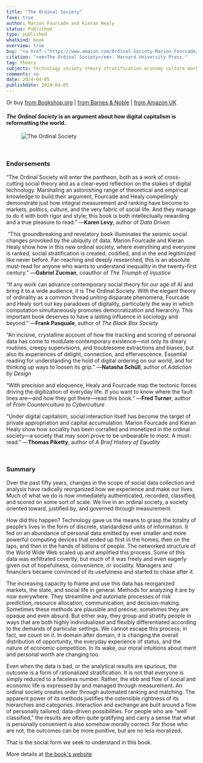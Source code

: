 ```yaml
---
title: "The Ordinal Society"
fave: true
author: Marion Fourcade and Kieran Healy
status: Published
type: published
whatkind: book
overview: true
buy: "<a href-\"https://www.amazon.com/Ordinal-Society-Marion-Fourcade/dp/0674971140\" style = \"background-color: #F99F46; border-radius: 5px; \">&nbsp;Buy on Amazon&nbsp;</a>"
citation: "<em>The Ordinal Society</em>. Harvard University Press."
tag: theory
subjects: technology society theory stratification economy culture markets
comments: no
date: 2024-04-05
publishdate: 2024-04-05
---
```


<p>Or buy <a class = "badge badge-small" href="https://bookshop.org/p/books/the-ordinal-society-marion-fourcade/20543470?ean=9780674971141">from Bookshop.org</a> | <a class = "badge badge-small" href = "https://www.barnesandnoble.com/w/the-ordinal-society-marion-fourcade/1143986891?ean=9780674971141"> from Barnes & Noble</a> | <a class = "badge badge-small" href="https://www.amazon.co.uk/Ordinal-Society-Marion-Fourcade/dp/0674971140">from Amazon UK</a></p>


#### <em>The Ordinal Society</em> is an argument about how digital capitalism is reformatting the world.

<p><figure><img src="http://kieranhealy.org/files/misc/tos_cover_1024.png" alt="The Ordinal Society"></figure></p>

<br />

### Endorsements

“The Ordinal Society will enter the pantheon, both as a work of cross-cutting social theory and as a clear-eyed reflection on the stakes of digital technology. Marshaling an astonishing range of theoretical and empirical knowledge to build their argument, Fourcade and Healy compellingly demonstrate just how integral measurement and ranking have become to markets, politics, culture, and the very fabric of social life. And they manage to do it with both rigor and style; this book is both intellectually rewarding and a true pleasure to read.” —**Karen Levy**, author of _Data Driven_


 “This groundbreaking and revelatory book illuminates the seismic social changes provoked by the ubiquity of data. Marion Fourcade and Kieran Healy show how in this new ordinal society, where everything and everyone is ranked, social stratification is created, codified, and in the end legitimized like never before. Far-reaching and deeply researched, this is an absolute must-read for anyone who wants to understand inequality in the twenty-first century.” —**Gabriel Zucman**, coauthor of _The Triumph of Injustice_


“If any work can advance contemporary social theory for our age of AI and bring it to a wide audience, it is The Ordinal Society. With the elegant theory of ordinality as a common thread uniting disparate phenomena, Fourcade and Healy sort out key paradoxes of digitality, particularly the way in which computation simultaneously promotes democratization and hierarchy. This important book deserves to have a lasting influence in sociology and beyond.” —**Frank Pasquale**, author of _The Black Box Society_

“An incisive, crystalline account of how the tracking and scoring of personal data has come to modulate contemporary existence—not only its dreary routines, creepy supervisions, and troublesome extractions and biases, but also its experiences of delight, connection, and effervescence. Essential reading for understanding the hold of digital ordering on our world, and for thinking up ways to loosen its grip." —**Natasha Schüll**, author of _Addiction by Design_
 

“With precision and eloquence, Healy and Fourcade map the tectonic forces driving the digitization of everyday life. If you want to know where the fault lines are—and how they got there—read this book.” —**Fred Turner**, author of _From Counterculture to Cyberculture_
 

“Under digital capitalism, social interaction itself has become the target of private appropriation and capital accumulation. Marion Fourcade and Kieran Healy show how sociality has been corralled and monetized in the ordinal society—a society that may soon prove to be unbearable to most. A must-read.” —**Thomas Piketty**, author of _A Brief History of Equality_

<br />

### Summary

Over the past fifty years, changes in the scope of social data collection and analysis have radically reorganized how we experience and make our lives. Much of what we do is now immediately authenticated, recorded, classified, and scored on some sort of scale. We live in an ordinal society, a society oriented toward, justified by, and governed through measurement. 


How did this happen? Technology gave us the means to grasp the totality of people’s lives in the form of discrete, standardized units of information. It fed on an abundance of personal data emitted by ever smaller and more powerful computing devices that ended up first in the homes, then on the laps, and then in the hands of billions of people. The networked structure of the World Wide Web scaled up and amplified this process. Some of this data was exfiltrated covertly, but much of it was freely and even eagerly given out of hopefulness, convenience, or sociality. Managers and financiers became convinced of its usefulness and started to chase after it. 

The increasing capacity to frame and use this data has reorganized markets, the state, and social life in general. Methods for analyzing it are by now everywhere. They streamline and automate processes of risk prediction, resource allocation, communication, and decision-making. Sometimes these methods are plausible and precise; sometimes they are opaque and even absurd. But either way, they group and stratify people in ways that are both highly individualized and flexibly differentiated according to the demands of particular settings. We cannot escape this process; in fact, we count on it. In domain after domain, it is changing the overall distribution of opportunity, the everyday experience of status, and the nature of economic competition. In its wake, our moral intuitions about merit and personal worth are changing too.

Even when the data is bad, or the analytical results are spurious, the outcome is a form of rationalized stratification. It is not that everyone is simply reduced to a faceless number. Rather, the ebb and flow of social and economic life is expressed by and managed through measurement. An ordinal society creates order through automated ranking and matching. The apparent power of its methods justifies the ostensible rightness of its hierarchies and categories. Interaction and exchange are built around a flow of personally tailored, data-driven possibilities. For people who are “well classified,” the results are often quite gratifying and carry a sense that what is personally convenient is also somehow morally correct. For those who are not, the outcomes can be more punitive, but are no less moralized.

That is the social form we seek to understand in this book.

More details at [the book's website](https://theordinalsociety.com)
